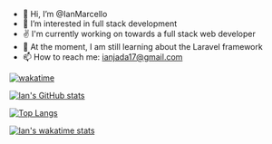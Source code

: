 <!---
IanMarcello/IanMarcello is a ✨ special ✨ repository because its `README.md` (this file) appears on your GitHub profile.
You can click the Preview link to take a look at your changes.
--->

- 👋 Hi, I’m @IanMarcello
- 👀 I’m interested in full stack development
- ✌ I'm currently working on towards a full stack web developer
- 🌱 At the moment, I am still learning about the Laravel framework
- 📫 How to reach me: ianjada17@gmail.com

[![wakatime](https://wakatime.com/badge/user/bbc8524a-317a-4c47-8cfe-d83ea1a54eb3.svg)](https://wakatime.com/@bbc8524a-317a-4c47-8cfe-d83ea1a54eb3)

[![Ian's GitHub stats](https://github-readme-stats.vercel.app/api?username=IanMarcello&count_private=true&theme=radical&show_icons=true)](https://github.com/anuraghazra/github-readme-stats)


[![Top Langs](https://github-readme-stats.vercel.app/api/top-langs/?username=IanMarcello&layout=compact&theme=radical&show_icons=true)](https://github.com/anuraghazra/github-readme-stats)

[![Ian's wakatime stats](https://github-readme-stats.vercel.app/api/wakatime?username=IanMarcello&theme=radical&show_icons=true)](https://github.com/anuraghazra/github-readme-stats)

